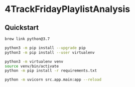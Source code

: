 # 4TrackFridayPlaylistAnalysis

## Quickstart

```bash
brew link python@3.7

python3 -m pip install --upgrade pip
python3 -m pip install --user virtualenv

python3 -m virtualenv venv
source venv/bin/activate
python -m pip install -r requirements.txt

python -m uvicorn src.app.main:app --reload
```